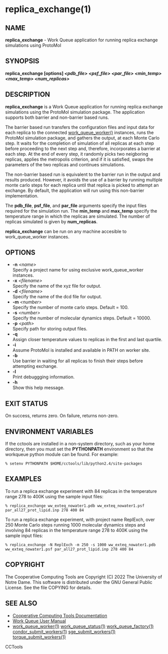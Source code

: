 






















# replica_exchange(1)

## NAME
**replica_exchange** -  Work Queue application for running replica exchange simulations using ProtoMol

## SYNOPSIS
**replica_exchange [options] _&lt;pdb_file&gt;_ _&lt;psf_file&gt;_ _&lt;par_file&gt;_ _&lt;min_temp&gt;_ _&lt;max_temp&gt;_ _&lt;num_replicas&gt;_**

## DESCRIPTION
**replica_exchange** is a Work Queue application for running replica exchange simulations using the ProtoMol simulation package. The application supports both barrier and non-barrier based runs.

The barrier based run transfers the configuration files and input data for each replica to the connected [work_queue_worker()](work_queue_worker.md) instances, runs the ProtoMol simulation package, and gathers the output, at each Monte Carlo step. It waits for the completion of simulation of all replicas at each step before proceeding to the next step and, therefore, incorporates a barrier at each step. At the end of every step, it randomly picks two neigboring replicas, applies the metropolis criterion, and if it is satisfied, swaps the parameters of the two replicas and continues simulations.

The non-barrier based run is equivalent to the barrier run in the output and results produced. However, it avoids the use of a barrier by running multiple monte carlo steps for each replica until that replica is picked to attempt an exchange. By default, the application will run using this non-barrier implementation.

The **pdb_file**, **psf_file**, and **par_file** arguments specify the input files required for the simulation run. The **min_temp** and **max_temp** specify the temperature range in which the replicas are simulated. The number of replicas simulated is given by **num_replicas**.

**replica_exchange** can be run on any machine accesible to work_queue_worker instances.

## OPTIONS

- **-n** _&lt;name&gt;_<br />Specify a project name for using exclusive work_queue_worker instances.
- **-x** _&lt;filename&gt;_<br />Specify the name of the xyz file for output.
- **-d** _&lt;filename&gt;_<br />Specify the name of the dcd file for output.
- **-m** _&lt;number&gt;_<br />Specify the number of monte carlo steps. Default = 100.
- **-s** _&lt;number&gt;_<br />Specify the number of molecular dynamics steps. Default = 10000.
- **-p** _&lt;path&gt;_<br />Specify path for storing output files.
- **-q**<br />Assign closer temperature values to replicas in the first and last quartile.
- **-i**<br />Assume ProtoMol is installed and available in PATH on worker site.
- **-b**<br />Use barrier in waiting for all replicas to finish their steps before attempting exchange.
- **-l**<br />Print debuggging information.
- **-h**<br />Show this help message.


## EXIT STATUS
On success, returns zero.  On failure, returns non-zero.

## ENVIRONMENT VARIABLES

If the cctools are installed in a non-system directory, such as your
home directory, then you must set the **PYTHONPATH** environment
so that the workqueue python module can be found.  For example:

```
% setenv PYTHONPATH $HOME/cctools/lib/python2.4/site-packages
```

## EXAMPLES

To run a replica exchange experiment with 84 replicas in the temperature range 278 to 400K using the sample input files:
```
% replica_exchange ww_exteq_nowater1.pdb ww_exteq_nowater1.psf par_all27_prot_lipid.inp 278 400 84
```

To run a replica exchange experiment, with project name ReplExch, over 250 Monte Carlo steps running 1000 molecular dynamics steps
and involving 84 replicas in the temperature range 278 to 400K using the sample input files:
```
% replica_exchange -N ReplExch -m 250 -s 1000 ww_exteq_nowater1.pdb ww_exteq_nowater1.psf par_all27_prot_lipid.inp 278 400 84
```

## COPYRIGHT

The Cooperative Computing Tools are Copyright (C) 2022 The University of Notre Dame.  This software is distributed under the GNU General Public License.  See the file COPYING for details.

## SEE ALSO


- [Cooperative Computing Tools Documentation]("../index.html")
- [Work Queue User Manual]("../workqueue.html")
- [work_queue_worker(1)](work_queue_worker.md) [work_queue_status(1)](work_queue_status.md) [work_queue_factory(1)](work_queue_factory.md) [condor_submit_workers(1)](condor_submit_workers.md) [sge_submit_workers(1)](sge_submit_workers.md) [torque_submit_workers(1)](torque_submit_workers.md) 


CCTools

